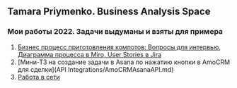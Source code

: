 ## Tamara Priymenko. Business Analysis Space

### Мои работы 2022. Задачи выдуманы и взяты для примера

1. [Бизнес процесс приготовления компотов: Вопросы для интервью, Диаграмма процесса в Miro, User Stories в Jira](BPAutomation/InterviewDiagramUserStories.md)
2. [Мини-ТЗ на создание задачи в Asana по нажатию кнопки в AmoCRM для сделки](API Integrations/AmoCRMAsanaAPI.md)
3. [Работа в сети](./network.md)

